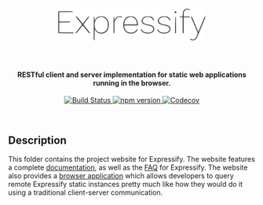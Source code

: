 <h1 align="center">
  <br>
  <a href="#"><img width="300" src="https://github.com/HQarroum/expressify/blob/master/documentation/assets/images/logo.png" alt="expressify" /></a>
  <br><br>
</h1>

<h4 align="center">RESTful client and server implementation for static web applications running in the browser.</h4>

<p align="center">
  <a href="https://travis-ci.org/HQarroum/expressify">
    <img src="https://travis-ci.org/HQarroum/expressify.svg?branch=master"
         alt="Build Status">
  </a>
  <a href="https://badge.fury.io/js/expressify-js">
    <img src="https://badge.fury.io/js/expressify-js.svg" alt="npm version" height="18">
  </a>
  <a href="https://codecov.io/gh/HQarroum/expressify">
    <img src="https://codecov.io/gh/HQarroum/expressify/branch/master/graph/badge.svg" alt="Codecov" />
  </a>
</p>
<br>

## Description

This folder contains the project website for Expressify. The website features a complete [documentation](https://hqarroum.github.io/expressify/documentation.html), as well as the [FAQ](https://hqarroum.github.io/expressify/faq.html) for Expressify.
The website also provides a [browser application](https://hqarroum.github.io/expressify/browser.html) which allows developers to query remote Expressify static instances pretty much like how they would do it using a traditional client-server communication.
